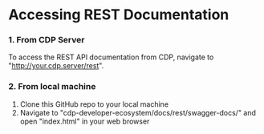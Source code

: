 # Accessing REST Documentation

### 1. From CDP Server

To access the REST API documentation from CDP, navigate to "http://your.cdp.server/rest".

### 2. From local machine

1. Clone this GitHub repo to your local machine
2. Navigate to "cdp-developer-ecosystem/docs/rest/swagger-docs/" and open "index.html" in your web browser
